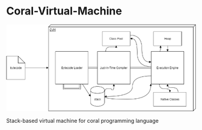# Coral-Virtual-Machine
![picture](cvm_architecture.png)

Stack-based virtual machine for coral programming language
